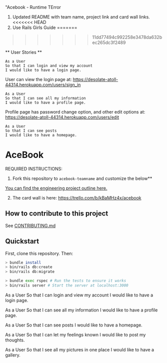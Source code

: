 "Acebook - Runtime TError

1. Updated README with team name, project link and card wall links.
<<<<<<< HEAD
2.  Use Rails Girls Guide
=======
>>>>>>> 11dd77494c992258e3478da632bec265dc3f2489


** User Stories **

```
As a User
So that I can login and view my account
I would like to have a login page.
```

User can view the login page at:
https://desolate-atoll-44314.herokuapp.com/users/sign_in

```
As a User
So that I can see all my information
I would like to have a profile page.
```

Profile page has password change option, and other edit options at:
https://desolate-atoll-44314.herokuapp.com/users/edit

```
As a User
So that I can see posts
I would like to have a homepage.
```


# AceBook

REQUIRED INSTRUCTIONS:

1. Fork this repository to `acebook-teamname` and customize
the below**

[You can find the engineering project outline here.](https://github.com/Riz1702/acebook-rails-template.git)

2. The card wall is here: <https://trello.com/b/kBaMHz4x/acebook>

## How to contribute to this project
See [CONTRIBUTING.md](CONTRIBUTING.md)

## Quickstart

First, clone this repository. Then:

```bash
> bundle install
> bin/rails db:create
> bin/rails db:migrate

> bundle exec rspec # Run the tests to ensure it works
> bin/rails server # Start the server at localhost:3000
```

<!-- ------------------ User Stories ------------------------ -->

As a User
So that I can login and view my account
I would like to have a login page.

As a User
So that I can see all my information
I would like to have a profile page.

As a User
So that I can see posts
I would like to have a homepage.

As a User
So that I can let my feelings known
I would like to post my thoughts.

As a User
So that I see all my pictures in one place
I would like to have a gallery.
